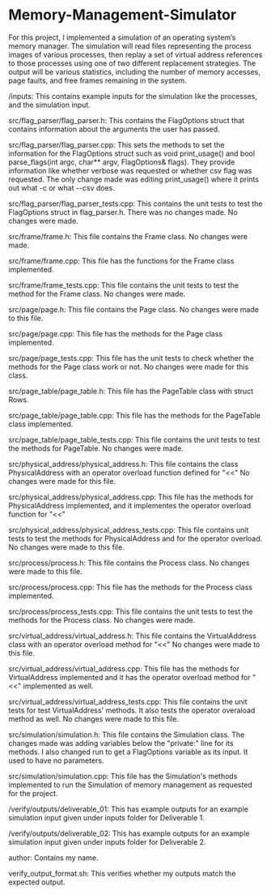 # Memory-Management-Simulator

For this project, I implemented a simulation of an operating system’s memory manager. The simulation will read files representing the process images of various processes, then replay a set of virtual address references to those processes using one of two different replacement strategies. The output will be various statistics, including the number of memory accesses, page faults, and free frames remaining in the system.

/inputs: This contains example inputs for the simulation like the processes, and the simulation input.

src/flag_parser/flag_parser.h: This contains the FlagOptions struct that contains information about the arguments the user has passed.

src/flag_parser/flag_parser.cpp: This sets the methods to set the information for the FlagOptions struct such as void print_usage() and bool parse_flags(int argc, char** argv, FlagOptions& flags). They provide information like whether verbose was requested or whether csv flag was requested. The only change made was editing print_usage() where it prints out what -c or what --csv does.

src/flag_parser/flag_parser_tests.cpp: This contains the unit tests to test the FlagOptions struct in flag_parser.h. There was no changes made. No changes were made.

src/frame/frame.h: This file contains the Frame class. No changes were made.

src/frame/frame.cpp: This file has the functions for the Frame class implemented.

src/frame/frame_tests.cpp: This file contains the unit tests to test the method for the Frame class. No changes were made.

src/page/page.h: This file contains the Page class. No changes were made to this file.

src/page/page.cpp: This file has the methods for the Page class implemented.

src/page/page_tests.cpp: This file has the unit tests to check whether the methods for the Page class work or not. No changes were made for this class.

src/page_table/page_table.h: This file has the PageTable class with struct Rows.

src/page_table/page_table.cpp: This file has the methods for the PageTable class implemented.

src/page_table/page_table_tests.cpp: This file contains the unit tests to test the methods for PageTable. No changes were made.

src/physical_address/physical_address.h: This file contains the class PhysicalAddress with an operator overload function defined for "<<" No changes were made for this file.

src/physical_address/physical_address.cpp: This file has the methods for PhysicalAddress implemented, and it implementes the operator overload function for "<<"

src/physical_address/physical_address_tests.cpp: This file contains unit tests to test the methods for PhysicalAddress and for the operator overload. No changes were made to this file.

src/process/process.h: This file contains the Process class. No changes were made to this file.

src/process/process.cpp: This file has the methods for the Process class implemented.

src/process/process_tests.cpp: This file contains the unit tests to test the methods for the Process class. No changes were made.

src/virtual_address/virtual_address.h: This file contains the VirtualAddress class with an operator overload method for "<<" No changes were made to this file.

src/virtual_address/virtual_address.cpp: This file has the methods for VirtualAddress implemented and it has the operator overload method for "<<" implemented as well.

src/virtual_address/virtual_address_tests.cpp: This file contains the unit tests for test VirtualAddress' methods. It also tests the operator overaload method as well. No changes were made to this file.

src/simulation/simulation.h: This file contains the Simulation class. The changes made was adding variables below the "private:" line for its methods. I also changed run to get a FlagOptions variable as its input. It used to have no parameters.

src/simulation/simulation.cpp: This file has the Simulation's methods implemented to run the Simulation of memory management as requested for the project.

/verify/outputs/deliverable_01: This has example outputs for an example simulation input given under inputs folder for Deliverable 1.

/verify/outputs/deliverable_02: This has example outputs for an example simulation input given under inputs folder for Deliverable 2.

author: Contains my name.

verify_output_format.sh: This verifies whether my outputs match the expected output.
